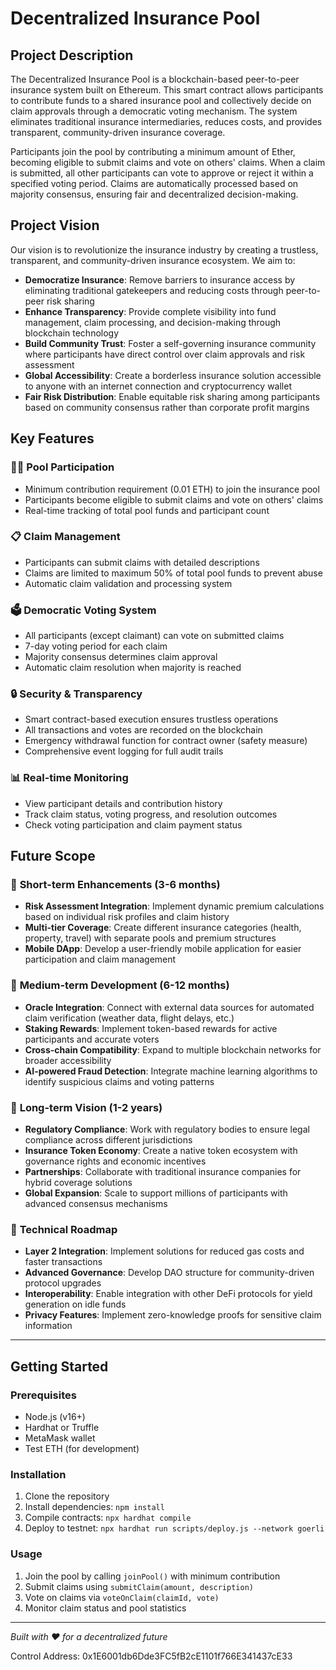 # Decentralized Insurance Pool

## Project Description

The Decentralized Insurance Pool is a blockchain-based peer-to-peer insurance system built on Ethereum. This smart contract allows participants to contribute funds to a shared insurance pool and collectively decide on claim approvals through a democratic voting mechanism. The system eliminates traditional insurance intermediaries, reduces costs, and provides transparent, community-driven insurance coverage.

Participants join the pool by contributing a minimum amount of Ether, becoming eligible to submit claims and vote on others' claims. When a claim is submitted, all other participants can vote to approve or reject it within a specified voting period. Claims are automatically processed based on majority consensus, ensuring fair and decentralized decision-making.

## Project Vision

Our vision is to revolutionize the insurance industry by creating a trustless, transparent, and community-driven insurance ecosystem. We aim to:

- **Democratize Insurance**: Remove barriers to insurance access by eliminating traditional gatekeepers and reducing costs through peer-to-peer risk sharing
- **Enhance Transparency**: Provide complete visibility into fund management, claim processing, and decision-making through blockchain technology
- **Build Community Trust**: Foster a self-governing insurance community where participants have direct control over claim approvals and risk assessment
- **Global Accessibility**: Create a borderless insurance solution accessible to anyone with an internet connection and cryptocurrency wallet
- **Fair Risk Distribution**: Enable equitable risk sharing among participants based on community consensus rather than corporate profit margins

## Key Features

### 🏊‍♀️ **Pool Participation**
- Minimum contribution requirement (0.01 ETH) to join the insurance pool
- Participants become eligible to submit claims and vote on others' claims
- Real-time tracking of total pool funds and participant count

### 📋 **Claim Management**
- Participants can submit claims with detailed descriptions
- Claims are limited to maximum 50% of total pool funds to prevent abuse
- Automatic claim validation and processing system

### 🗳️ **Democratic Voting System**
- All participants (except claimant) can vote on submitted claims
- 7-day voting period for each claim
- Majority consensus determines claim approval
- Automatic claim resolution when majority is reached

### 🔒 **Security & Transparency**
- Smart contract-based execution ensures trustless operations
- All transactions and votes are recorded on the blockchain
- Emergency withdrawal function for contract owner (safety measure)
- Comprehensive event logging for full audit trails

### 📊 **Real-time Monitoring**
- View participant details and contribution history
- Track claim status, voting progress, and resolution outcomes
- Check voting participation and claim payment status

## Future Scope

### 🔮 **Short-term Enhancements (3-6 months)**
- **Risk Assessment Integration**: Implement dynamic premium calculations based on individual risk profiles and claim history
- **Multi-tier Coverage**: Create different insurance categories (health, property, travel) with separate pools and premium structures
- **Mobile DApp**: Develop a user-friendly mobile application for easier participation and claim management

### 🚀 **Medium-term Development (6-12 months)**
- **Oracle Integration**: Connect with external data sources for automated claim verification (weather data, flight delays, etc.)
- **Staking Rewards**: Implement token-based rewards for active participants and accurate voters
- **Cross-chain Compatibility**: Expand to multiple blockchain networks for broader accessibility
- **AI-powered Fraud Detection**: Integrate machine learning algorithms to identify suspicious claims and voting patterns

### 🌟 **Long-term Vision (1-2 years)**
- **Regulatory Compliance**: Work with regulatory bodies to ensure legal compliance across different jurisdictions
- **Insurance Token Economy**: Create a native token ecosystem with governance rights and economic incentives
- **Partnerships**: Collaborate with traditional insurance companies for hybrid coverage solutions
- **Global Expansion**: Scale to support millions of participants with advanced consensus mechanisms

### 🔧 **Technical Roadmap**
- **Layer 2 Integration**: Implement solutions for reduced gas costs and faster transactions
- **Advanced Governance**: Develop DAO structure for community-driven protocol upgrades
- **Interoperability**: Enable integration with other DeFi protocols for yield generation on idle funds
- **Privacy Features**: Implement zero-knowledge proofs for sensitive claim information

---

## Getting Started

### Prerequisites
- Node.js (v16+)
- Hardhat or Truffle
- MetaMask wallet
- Test ETH (for development)

### Installation
1. Clone the repository
2. Install dependencies: `npm install`
3. Compile contracts: `npx hardhat compile`
4. Deploy to testnet: `npx hardhat run scripts/deploy.js --network goerli`

### Usage
1. Join the pool by calling `joinPool()` with minimum contribution
2. Submit claims using `submitClaim(amount, description)`
3. Vote on claims via `voteOnClaim(claimId, vote)`
4. Monitor claim status and pool statistics

---

*Built with ❤️ for a decentralized future*

Control Address: 0x1E6001db6Dde3FC5fB2cE1101f766E341437cE33
